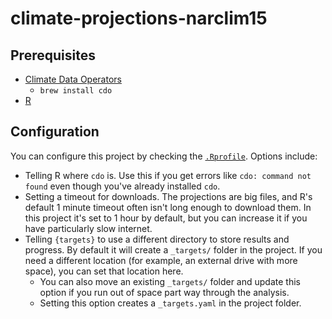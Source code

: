 # climate-projections-narclim15

## Prerequisites

- [Climate Data Operators](https://code.mpimet.mpg.de/projects/cdo)
  - `brew install cdo`
- [R](https://r-project.org)

## Configuration

You can configure this project by checking the [`.Rprofile`](./.Rprofile). Options include:

* Telling R where `cdo` is. Use this if you get errors like `cdo: command not found` even though you've already installed `cdo`.
* Setting a timeout for downloads. The projections are big files, and R's default 1 minute timeout often isn't long enough to download them. In this project it's set to 1 hour by default, but you can increase it if you have particularly slow internet.
* Telling `{targets}` to use a different directory to store results and progress. By default it will create a `_targets/` folder in the project. If you need a different location (for example, an external drive with more space), you can set that location here.
  - You can also move an existing `_targets/` folder and update this option if you run out of space part way through the analysis.
  - Setting this option creates a `_targets.yaml` in the project folder.